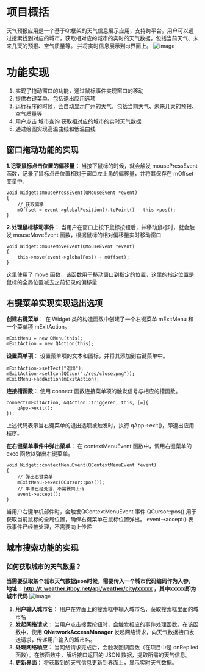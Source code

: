 # 项目概括
天气预报应用是一个基于Qt框架的天气信息展示应用，支持跨平台。用户可以通过搜索找到对应的城市，获取相对应的城市的实时的天气数据，包括当前天气、未来几天的预报、空气质量等。
并将实时信息展示到qt界面上。
![image](https://github.com/sjp1237/weather-/assets/78719366/9e91d94a-4362-4fb0-b6aa-e952dceb5403)

# 功能实现
1. 实现了拖动窗口的功能，通过鼠标事件实现窗口的移动
2. 提供右键菜单，包括退出应用选项
3. 运行程序的时候，会自动显示广州的天气，包括当前天气、未来几天的预报、空气质量等
4. 用户点击 城市查询 获取相对应的城市的实时天气数据
5. 通过绘图实现高温曲线和低温曲线


## 窗口拖动功能的实现
**1.记录鼠标点击位置的偏移量：**
当按下鼠标的时候，就会触发 mousePressEvent 函数，记录了鼠标点击位置相对于窗口左上角的偏移量，并将其保存在 mOffset 变量中。

```
void Widget::mousePressEvent(QMouseEvent *event)
{
    // 获取偏移
    mOffset = event->globalPosition().toPoint() - this->pos();
}
``` 
**2.处理鼠标移动事件：**
当用户在窗口上按下鼠标按钮后，并移动鼠标时，就会触发 mouseMoveEvent 函数，根据鼠标的相对偏移量实时移动窗口
``` 
void Widget::mouseMoveEvent(QMouseEvent *event)
{
    this->move(event->globalPos() - mOffset);
}
```
这里使用了 move 函数，该函数用于移动窗口到指定的位置，这里的指定位置是鼠标的全局位置减去之前记录的偏移量


## 右键菜单实现实现退出选项
**创建右键菜单**： 在 Widget 类的构造函数中创建了一个右键菜单 mExitMenu 和一个菜单项 mExitAction。

``` 
mExitMenu = new QMenu(this);
mExitAction = new QAction(this);
``` 
**设置菜单项**： 设置菜单项的文本和图标，并将其添加到右键菜单中。
``` 
mExitAction->setText("退出");
mExitAction->setIcon(QIcon(":/res/close.png"));
mExitMenu->addAction(mExitAction);
``` 
**连接槽函数**： 使用 connect 函数连接菜单项的触发信号与相应的槽函数。

``` 
connect(mExitAction, &QAction::triggered, this, [=]{
    qApp->exit();
});
``` 
上述代码表示当右键菜单的退出选项被触发时，执行 qApp->exit()，即退出应用程序。

**在右键菜单事件中弹出菜单**： 在 contextMenuEvent 函数中，调用右键菜单的 exec 函数以弹出右键菜单。

``` 
void Widget::contextMenuEvent(QContextMenuEvent *event)
{
    // 弹出右键菜单
    mExitMenu->exec(QCursor::pos());
    // 事件已经处理，不需要向上传
    event->accept();
}
```
当用户右键单机部件时，会触发QContextMenuEvent 事件
 QCursor::pos() 用于获取当前鼠标的全局位置，确保右键菜单在鼠标位置弹出。 event->accept() 表示事件已经被处理，不需要向上传递


## 城市搜索功能的实现
### 如何获取城市的天气数据？
**当需要获取某个城市天气数据json时候，需要传入一个城市代码编码作为入参，地址： http://t.weather.itboy.net/api/weather/city/xxxxx ，其中xxxxx即为城市代码**
![image](https://github.com/sjp1237/weather-/assets/78719366/eaf8e77e-ba69-4854-b83b-09b4ac541a88)


1. **用户输入城市名**： 用户在界面上的搜索框中输入城市名，获取搜索框里面的城市名
2. **发起网络请求**： 当用户点击搜索按钮时，会触发相应的事件处理函数。在该函数中，使用 **QNetworkAccessManager** 发起网络请求，向天气数据接口发送请求，传递用户输入的城市名。
3. **处理网络响应**： 当网络请求完成后，会触发回调函数（在项目中是 onReplied 函数）。在该函数中，解析接口返回的 JSON 数据，提取所需的天气信息。
4. **更新界面**： 将获取到的天气信息更新到界面上，显示实时天气数据。
 






 

